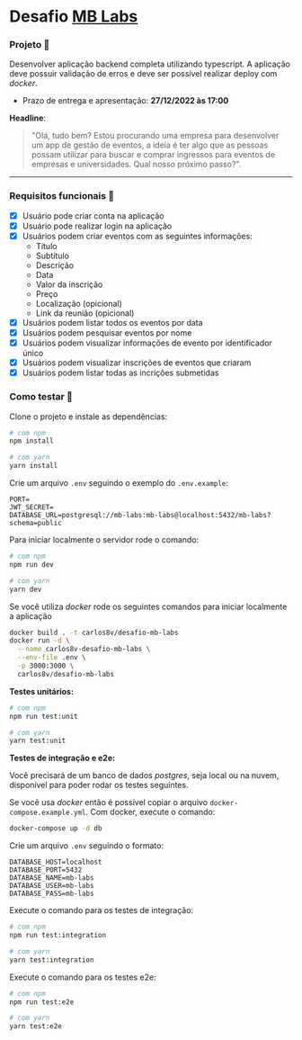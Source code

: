 # Desafio [MB Labs](https://www.linkedin.com/company/mblabs/)

### Projeto 🚀

Desenvolver aplicação backend completa utilizando typescript. A aplicação deve possuir validação de erros e deve ser possível realizar deploy com _docker_.

- Prazo de entrega e apresentação: **27/12/2022 às 17:00**

**Headline**:
> "Olá, tudo bem? Estou procurando uma empresa para desenvolver um app de gestão de eventos, a ideia é ter algo que as pessoas possam utilizar para buscar e comprar ingressos para eventos de empresas e universidades. Qual nosso próximo passo?".

---

### Requisitos funcionais 🎯

- [x] Usuário pode criar conta na aplicação
- [x] Usuário pode realizar login na aplicação
- [x] Usuários podem criar eventos com as seguintes informações:
	- Título
	- Subtítulo
	- Descrição
	- Data
	- Valor da inscrição
	- Preço
	- Localização (opicional)
	- Link da reunião (opicional)
- [x] Usuários podem listar todos os eventos por data
- [x] Usuários podem pesquisar eventos por nome
- [x] Usuários podem visualizar informações de evento por identificador único
- [x] Usuários podem visualizar inscrições de eventos que criaram
- [x] Usuários podem listar todas as incrições submetidas

### Como testar 🔧️
Clone o projeto e instale as dependências:
```bash
# com npm
npm install

# com yarn
yarn install
```

Crie um arquivo `.env` seguindo o exemplo do `.env.example`:

```env
PORT=
JWT_SECRET=
DATABASE_URL=postgresql://mb-labs:mb-labs@localhost:5432/mb-labs?schema=public
```

Para iniciar localmente o servidor rode o comando:

```bash
# com npm
npm run dev

# com yarn
yarn dev
```

Se você utiliza _docker_ rode os seguintes comandos para iniciar localmente a aplicação

```bash
docker build . -t carlos8v/desafio-mb-labs
docker run -d \
  --name carlos8v-desafio-mb-labs \
  --env-file .env \
  -p 3000:3000 \
  carlos8v/desafio-mb-labs
```

**Testes unitários:**
```bash
# com npm
npm run test:unit

# com yarn
yarn test:unit
```

**Testes de integração e e2e:**

Você precisará de um banco de dados _postgres_, seja local ou na nuvem, disponível para poder rodar os testes seguintes.

Se você usa _docker_ então é possível copiar o arquivo `docker-compose.example.yml`.
Com docker, execute o comando:

```bash
docker-compose up -d db
```

Crie um arquivo `.env` seguindo o formato:
```env
DATABASE_HOST=localhost
DATABASE_PORT=5432
DATABASE_NAME=mb-labs
DATABASE_USER=mb-labs
DATABASE_PASS=mb-labs
```

Execute o comando para os testes de integração:
```bash
# com npm
npm run test:integration

# com yarn
yarn test:integration
```

Execute o comando para os testes e2e:
```bash
# com npm
npm run test:e2e

# com yarn
yarn test:e2e
```
